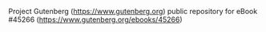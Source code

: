 Project Gutenberg (https://www.gutenberg.org) public repository for eBook #45266 (https://www.gutenberg.org/ebooks/45266)
